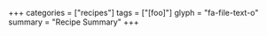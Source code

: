+++
categories = ["recipes"]
tags = ["[foo]"]
glyph = "fa-file-text-o"
summary = "Recipe Summary"
+++
